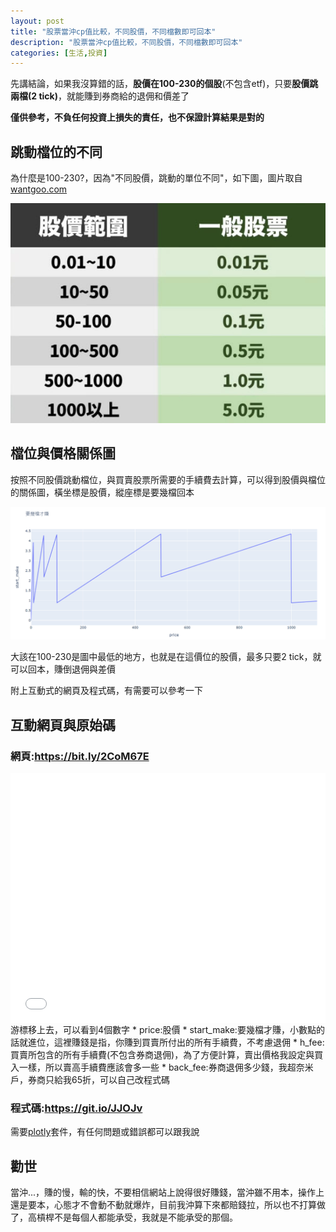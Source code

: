 ```yaml
---
layout: post
title: "股票當沖cp值比較，不同股價，不同檔數即可回本"
description: "股票當沖cp值比較，不同股價，不同檔數即可回本"
categories: [生活,投資]
---
```


先講結論，如果我沒算錯的話，**股價在100-230的個股**(不包含etf)，只要**股價跳兩檔(2 tick)**，就能賺到券商給的退佣和價差了

**僅供參考，不負任何投資上損失的責任，也不保證計算結果是對的**

<!--more-->
## 跳動檔位的不同
為什麼是100-230?，因為"不同股價，跳動的單位不同"，如下圖，圖片取自[wantgoo.com](https://m.wantgoo.com/Blog/Article/Content?BlogName=203664&ArticleID=59)

![01](/attachments/2020-07-02-day-trade-tick-compair/01.jpg)

## 檔位與價格關係圖
按照不同股價跳動檔位，與買賣股票所需要的手續費去計算，可以得到股價與檔位的關係圖，橫坐標是股價，縱座標是要幾檔回本

![02](/attachments/2020-07-02-day-trade-tick-compair/02.png)

大該在100-230是圖中最低的地方，也就是在這價位的股價，最多只要2 tick，就可以回本，賺倒退佣與差價

附上互動式的網頁及程式碼，有需要可以參考一下

## 互動網頁與原始碼
### 網頁:<https://bit.ly/2CoM67E>
<iframe
        frameborder="no"  
        style="width:100%; max-width:700px; height:400px; margin:0 auto; overflow:hidden; display:block;"
        src="/attachments/2020-07-02-day-trade-tick-compair/site.html">
      </iframe>
游標移上去，可以看到4個數字
* price:股價
* start_make:要幾檔才賺，小數點的話就進位，這裡賺錢是指，你賺到買賣所付出的所有手續費，不考慮退佣
* h_fee:買賣所包含的所有手續費(不包含券商退佣)，為了方便計算，賣出價格我設定與買入一樣，所以賣高手續費應該會多一些
* back_fee:券商退佣多少錢，我超奈米戶，券商只給我65折，可以自己改程式碼

### 程式碼:<https://git.io/JJOJv>
需要[plotly](https://plotly.com/python/)套件，有任何問題或錯誤都可以跟我說

## 勸世
當沖...，賺的慢，輸的快，不要相信網站上說得很好賺錢，當沖雖不用本，操作上還是要本，心態才不會動不動就爆炸，目前我沖算下來都賠錢拉，所以也不打算做了，高槓桿不是每個人都能承受，我就是不能承受的那個。
